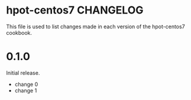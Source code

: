 # hpot-centos7 CHANGELOG

This file is used to list changes made in each version of the hpot-centos7 cookbook.

# 0.1.0

Initial release.

- change 0
- change 1

